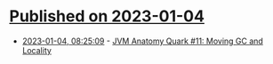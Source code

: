 # [Published on 2023-01-04](index.md)

* [2023-01-04, 08:25:09](https://lobste.rs/s/qya5ak/jvm_anatomy_quark_11_moving_gc_locality) - [JVM Anatomy Quark #11: Moving GC and Locality](https://shipilev.net/jvm/anatomy-quarks/11-moving-gc-locality/)
